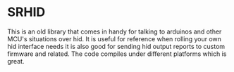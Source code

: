 # SRHID
This is an old library that comes in handy for talking to arduinos and other MCU's situations over hid. 
It is useful for reference when rolling your own hid interface needs it is also good for sending hid output reports to custom firmware and related. 
The code compiles under different platforms which is great. 
